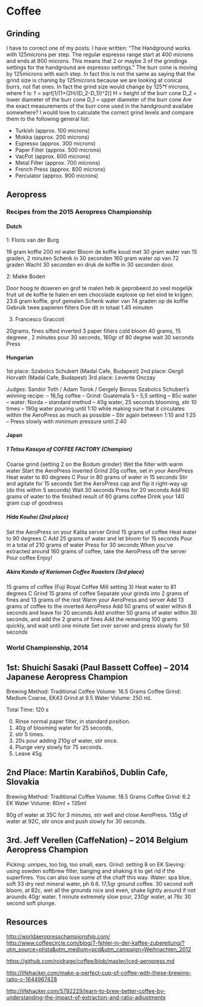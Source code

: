 # Coffee

## Grinding


I have to correct one of my posts. I have written:
"The Handground works with 125microns per step. The regular espresso range start at 400 microns and ends at 800 microns. This means that 2 or maybe 3 of the grindings settings for the handground are espresso settings."
The burr cone is moving by 125microns with each step. In fact this is not the same as saying that the grind size is chaning by 125microns because we are looking at conical burrs, not flat ones. In fact the grind size would change by 125*f microns, where f is:
f = sqrt[1/(1+(2H/(D_2-D_1))^2)]
H = height of the burr cone
D_2 = lower diameter of the burr cone
D_1 = upper diameter of the burr cone
Are the exact measurements of the burr cone used in the handground availabe somewhere? I would love to calculate the correct grind levels and compare them to the following general list:
- Turkish (approx. 100 microns)
- Mokka (approx. 200 microns)
- Espresso (approx. 300 microns)
- Paper Filter (approx. 500 microns)
- VacPot (approx. 600 microns)
- Metal Filter (approx. 700 microns)
- French Press (approx. 800 microns)
- Perculator (approx. 900 microns)

## Aeropress

### Recipes from the 2015 Aeropress Championship

#### Dutch

1: Floris van der Burg

19 gram koffie
200 ml water
Bloom de koffie koud met 30 gram water van 15 graden, 2 minuten
Schenk in 30 seconden 160 gram water op van 72 graden
Wacht 30 seconden en druk de koffie in 30 seconden door.

2: Mieke Boden

Door hoog te doseren en grof te malen heb ik geprobeerd zo veel mogelijk fruit uit de koffie te halen en een chocolade explosie op het eind te krijgen.
23.6 gram koffie, grof gemalen
Schenk water van 74 graden op de koffie
Gebruik twee papieren filters
Doe dit in totaal 1.45 minuten

3. Francesco Graccoti

20grams, fines sifted
inverted
3 paper filters
cold bloom 40 grams, 15 degreee , 2 minutes
pour 30 seconds, 160gr of 80 degree
wait 30 seconds
Press

#### Hungarian

1st place:  Szabolcs Schubert (Madal Cafe, Budapest)
2nd place: Gergő Horvath (Madal Cafe, Budapest)
3rd place:  Levente Onczay

Judges: Sandor Toth / Adam Torok / Gergely Boross
Szabolcs Schubert’s winning recipe:
– 16,5g coffee
– Grind: Guatemala 5 – 5,5 setting
– 85c water
– water: Norda
– standard method
– 40g water, 25 seconds blooming, stir 10 times
– 190g water pouring until 1:10 while making sure that it circulates within the AeroPress as much as possible
– Stir again between 1:10 and 1:25
– Press slowly with minimum pressure until 2:40

#### Japan

##### 1 Tetsu Kasuya of COFFEE FACTORY (Champion)

Coarse grind (setting 2 on the Bodum grinder)
Wet the filter with warm water
Start the AeroPress inverted
Grind 20g coffee, set in your AeroPress
Heat water to 80 degrees C
Pour in 80 grams of water in 15 seconds
Stir and agitate for 15 seconds
Set the AeroPress cap and flip it right-way up (do this within 5 seconds)
Wait 30 seconds
Press for 20 seconds
Add 80 grams of water to the finished result of 60 grams coffee
Drink your 140 gram cup of goodness

##### Hida Kouhei (2nd place)

Set the AeroPress on your Kalita server
Grind 15 grams of coffee
Heat water to 90 degrees C
Add 25 grams of water and let bloom for 15 seconds
Pour in a total of 210 grams of water
Press for 30 seconds
When you’ve extracted around 160 grams of coffee, take the AeroPress off the server
Pour coffee
Enjoy!

##### Akira Kondo of Kariomon Coffee Roasters (3rd place)

15 grams of coffee (Fuji Royal Coffee Mill setting 3)
Heat water to 81 degrees C
Grind 15 grams of coffee
Separate your grinds into 2 grams of fines and 13 grams of the rest
Warm your AeroPress and server
Add 13 grams of coffee to the inverted AeroPress
Add 50 grams of water within 8 seconds and leave for 20 seconds
Add another 50 grams of water within 30 seconds, and add the 2 grams of fines
Add the remaining 100 grams quickly, and wait until one minute
Set over server and press slowly for 50 seconds

### World Championship, 2014


1st: Shuichi Sasaki (Paul Bassett Coffee) – 2014 Japanese Aeropress Champion
-----------------

Brewing Method: Traditional
Coffee Volume: 16.5 Grams
Coffee Grind: Medium Coarse, EK43 Grind at 9.5
Water Volume: 250 mL

Total Time: 120 s

0. Rinse normal paper filter, in standard position.
1. 40g of blooming water for 25 seconds,
2. stir 5 times.
3. 20s pour adding 210g of water, stir once.
4. Plunge very slowly for 75 seconds.
5. Leave 45g

2nd Place: Martin Karabiňoš, Dublin Cafe, Slovakia
-----------------

Brewing Method: Traditional
Coffee Volume: 18.5 Grams
Coffee Grind: 6.2 EK
Water Volume: 80ml + 135ml


80g of water at 35C for 3 minutes, stir well and close AeroPress.
135g of water at 92C, stir once and push slowly for 30 seconds.



3rd. Jeff Verellen (CaffeNation) – 2014 Belgium Aeropress Champion
--------------
Picking: unripes, too big, too small, ears.
Grind: setting 8 on EK
Sieving: using sowden softbrew filter, banging and shaking it to get rid if the superfines. You can also lose some of the chaff this way.
Water: spa blue, soft 33 dry rest mineral water, ph 6.6.
17,5gr ground coffee.
30 second soft bloom, at 82c, wet all the grounds nice and even, shake lightly around if not arounds 40gr water.
1 minute extremely slow pour, 230gr water, at 76c
30 second soft plunge.

## Resources

http://worldaeropresschampionship.com/
http://www.coffeecircle.com/blog/7-fehler-in-der-kaffee-zubereitung/?utm_source=plista&utm_medium=pcd&utm_campaign=Weihnachten_2012

https://github.com/roidrage/coffee/blob/master/iced-aeropress.md

http://lifehacker.com/make-a-perfect-cup-of-coffee-with-these-brewing-ratio-c-1644967428

http://lifehacker.com/5792229/learn-to-brew-better-coffee-by-understanding-the-impact-of-extraction-and-ratio-adjustments
